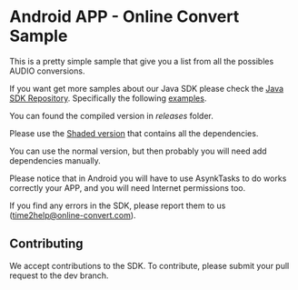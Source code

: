 # Android APP - Online Convert Sample

This is a pretty simple sample that give you a list from all the possibles AUDIO conversions.

If you want get more samples about our Java SDK please check the [Java SDK Repository](https://github.com/onlineconvert/onlineconvert-api-sdk-java). Specifically the following [examples](https://github.com/onlineconvert/onlineconvert-api-sdk-java/tree/master/src/main/java/oc/api/sample).

You can found the compiled version in _releases_ folder.

Please use the [Shaded version](https://github.com/onlineconvert/onlineconvert-api-sdk-java/blob/master/releases/oc-java-sdk-1.0.0-shaded.jar?raw=true) that contains all the dependencies.

You can use the normal version, but then probably you will need add dependencies manually.

Please notice that in Android you will have to use AsynkTasks to do works correctly your APP, and you will need Internet permissions too.

If you find any errors in the SDK, please report them to us ([time2help@online-convert.com](mailto:time2help@online-convert.com)). 

## Contributing
We accept contributions to the SDK. To contribute, please submit your pull request to the dev branch. 
